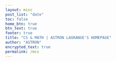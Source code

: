 ```yaml
---
layout: misc
post_list: "date"
toc: false
home_btn: true
btn_text: true
footer: true
title: "CS & MATH | ASTRON LAGRANGE'S HOMEPAGE"
author: "ASTRON"
encrypted_text: true
permalink: /mcs
---
```

